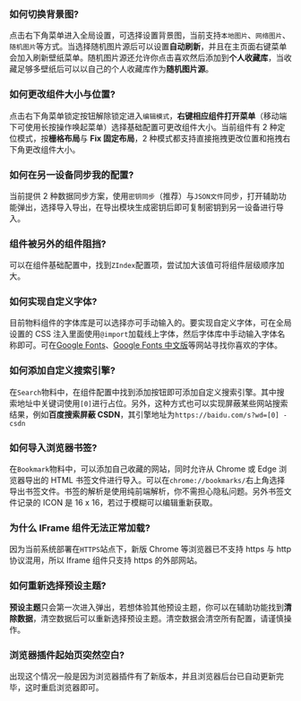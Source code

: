 ### 如何切换背景图?

点击右下角菜单进入全局设置，可选择设置背景图，当前支持`本地图片`、`网络图片`、`随机图片`等方式。当选择随机图片源后可以设置**自动刷新**，并且在主页面右键菜单会加入刷新壁纸菜单。随机图片源还允许你点击喜欢然后添加到**个人收藏库**，当收藏足够多壁纸后可以以自己的个人收藏库作为**随机图片源**。

### 如何更改组件大小与位置?

点击右下角菜单锁定按钮解除锁定进入`编辑模式`，**右键相应组件打开菜单**（移动端下可使用长按操作唤起菜单）选择基础配置可更改组件大小。当前组件有 2 种定位模式，按**栅格布局**与 **Fix 固定布局**，2 种模式都支持直接拖拽更改位置和拖拽右下角更改组件大小。

### 如何在另一设备同步我的配置?

当前提供 2 种数据同步方案，使用`密钥同步`（推荐）与`JSON文件`同步，打开辅助功能弹出，选择导入导出，在导出模块生成密钥后即可复制密钥到另一设备进行导入。

### 组件被另外的组件阻挡?

可以在组件基础配置中，找到`ZIndex`配置项，尝试加大该值可将组件层级顺序加大。

### 如何实现自定义字体?

目前物料组件的字体库是可以选择亦可手动输入的。要实现自定义字体，可在全局设置的 CSS 注入里面使用`@import`加载线上字体，然后字体库中手动输入字体名称即可。可在[Google Fonts](https://fonts.google.com/)、[Google Fonts 中文版](https://www.googlefonts.cn/)等网站寻找你喜欢的字体。

### 如何添加自定义搜索引擎?

在`Search`物料中，在组件配置中找到添加按钮即可添加自定义搜索引擎。其中搜索地址中关键词使用`[0]`进行占位。另外，这种方式也可以实现屏蔽某些网站搜索结果，例如**百度搜索屏蔽 CSDN**，其引擎地址为`https://baidu.com/s?wd=[0] -csdn`

### 如何导入浏览器书签?

在`Bookmark`物料中，可以添加自己收藏的网站，同时允许从 Chrome 或 Edge 浏览器导出的 HTML 书签文件进行导入。可以在`chrome://bookmarks/`右上角选择导出书签文件。书签的解析是使用纯前端解析，你不需担心隐私问题。另外书签文件记录的 ICON 是 16 x 16，若过于模糊可以编辑重新获取。

### 为什么 IFrame 组件无法正常加载?

因为当前系统部署在`HTTPS`站点下，新版 Chrome 等浏览器已不支持 https 与 http 协议混用，所以 Iframe 组件只支持 https 的外部网站。

### 如何重新选择预设主题?

**预设主题**只会第一次进入弹出，若想体验其他预设主题，你可以在辅助功能找到**清除数据**，清空数据后可以重新选择预设主题。清空数据会清空所有配置，请谨慎操作。

### 浏览器插件起始页突然空白?

出现这个情况一般是因为浏览器插件有了新版本，并且浏览器后台已自动更新完毕，这时重启浏览器即可。
